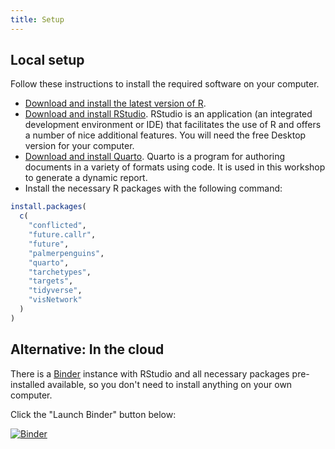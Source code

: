 ```yaml
---
title: Setup
---
```


## Local setup

Follow these instructions to install the required software on your computer.

- [Download and install the latest version of R](https://www.r-project.org/).
- [Download and install RStudio](https://www.rstudio.com/products/rstudio/download/#download). RStudio is an application (an integrated development environment or IDE) that facilitates the use of R and offers a number of nice additional features. You will need the free Desktop version for your computer.
- [Download and install Quarto](https://quarto.org/docs/download/). Quarto is a program for authoring documents in a variety of formats using code. It is used in this workshop to generate a dynamic report.
- Install the necessary R packages with the following command:

```r
install.packages(
  c(
    "conflicted",
    "future.callr",
    "future",
    "palmerpenguins",
    "quarto",
    "tarchetypes",
    "targets",
    "tidyverse",
    "visNetwork"
  )
)
```

## Alternative: In the cloud

There is a [Binder](https://mybinder.org/) instance with RStudio and all necessary packages pre-installed available, so you don't need to install anything on your own computer.

Click the "Launch Binder" button below:

[![Binder](https://mybinder.org/badge_logo.svg)](https://mybinder.org/v2/gh/joelnitta/penguins-targets/HEAD?urlpath=rstudio)
